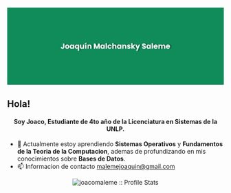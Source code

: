 [![MasterHead](https://github.com/UnspecifiedCipher/UnspecifiedCipher/blob/main/banner.png)](https://github.com/UnspecifiedCipher)

## Hola!
<h4 align="center">
  Soy Joaco, Estudiante de 4to año de la Licenciatura en Sistemas de la UNLP.
</h4>

- 🌱 Actualmente estoy aprendiendo **Sistemas Operativos** y **Fundamentos de la Teoria de la Computacion**, ademas de profundizando en mis conocimientos sobre **Bases de Datos**.
- 📫 Informacion de contacto malemejoaquin@gmail.com

<p align="center" height="100px" ><img src="https://github-readme-stats.vercel.app/api?username=joacomaleme&show_icons=true&theme=dark" alt="joacomaleme :: Profile Stats" /></p>

<!--
**joacomaleme/joacomaleme** is a ✨ _special_ ✨ repository because its `README.md` (this file) appears on your GitHub profile.

Here are some ideas to get you started:

- 🔭 I’m currently working on ... something
- 🌱 I’m currently learning ...
- 👯 I’m looking to collaborate on ...
- 🤔 I’m looking for help with ...
- 💬 Ask me about ...
- 📫 How to reach me: ...
- 😄 Pronouns: ...
- ⚡ Fun fact: ...
-->
